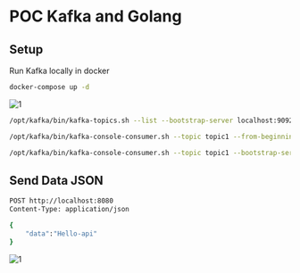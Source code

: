 # POC Kafka and Golang

## Setup

Run Kafka locally in docker

```bash
docker-compose up -d
```
![1](https://user-images.githubusercontent.com/1031887/163912481-6ef575a9-7503-471b-a622-13b26282dbc6.PNG)

```bash
/opt/kafka/bin/kafka-topics.sh --list --bootstrap-server localhost:9092
```

```bash
/opt/kafka/bin/kafka-console-consumer.sh --topic topic1 --from-beginning --bootstrap-server localhost:9092
```

```bash
/opt/kafka/bin/kafka-console-consumer.sh --topic topic1 --bootstrap-server localhost:9092
```

## Send Data JSON
```bash
POST http://localhost:8080
Content-Type: application/json

{
    "data":"Hello-api"
}
```

![1](https://user-images.githubusercontent.com/1031887/163912255-0b8d5c63-7d67-4377-bf53-61b4bb3e8598.PNG)
